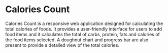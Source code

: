 # Calories Count

Calories Count is a responsive web application designed for calculating the total calories of foods. It provides a user-friendly interface for users to add food items and it calculates the total of carbs, protein, fats and calories of the food items selected. A doughnut chart and progress bar are also present to provide a detailed view of the total calories.
